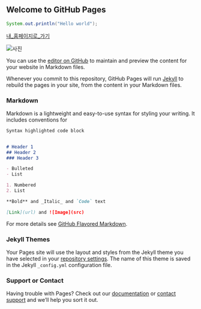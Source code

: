 ## Welcome to GitHub Pages
```java
System.out.println("Hello world");
```

[내_홈페이지로_가기](https://github.com/devSOWON0628)

![사진](https://www.google.com/images/branding/googlelogo/1x/googlelogo_color_272x92dp.png)
<!--![내_포스터](74503145_559045004831553_1015598163064520704_n.jpg)-->

You can use the [editor on GitHub](https://github.com/devSOWON0628/devSOWON0628.github.io/edit/master/README.md) to maintain and preview the content for your website in Markdown files.

Whenever you commit to this repository, GitHub Pages will run [Jekyll](https://jekyllrb.com/) to rebuild the pages in your site, from the content in your Markdown files.

### Markdown

Markdown is a lightweight and easy-to-use syntax for styling your writing. It includes conventions for

```markdown
Syntax highlighted code block


# Header 1
## Header 2
### Header 3

- Bulleted
- List

1. Numbered
2. List

**Bold** and _Italic_ and `Code` text

[Link](url) and ![Image](src)
```

For more details see [GitHub Flavored Markdown](https://guides.github.com/features/mastering-markdown/).

### Jekyll Themes

Your Pages site will use the layout and styles from the Jekyll theme you have selected in your [repository settings](https://github.com/devSOWON0628/devSOWON0628.github.io/settings). The name of this theme is saved in the Jekyll `_config.yml` configuration file.

### Support or Contact

Having trouble with Pages? Check out our [documentation](https://help.github.com/categories/github-pages-basics/) or [contact support](https://github.com/contact) and we’ll help you sort it out.
